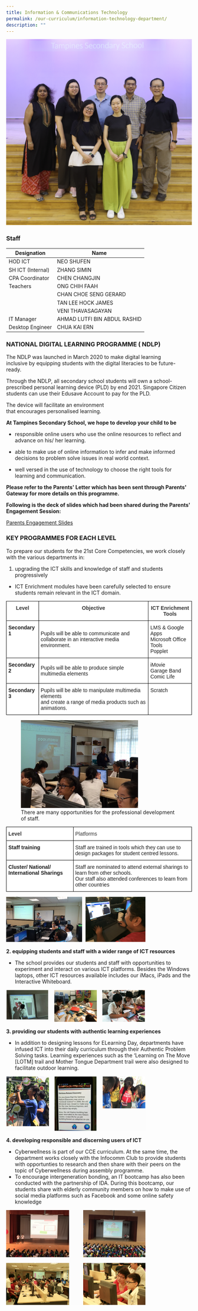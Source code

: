 ```yaml
---
title: Information & Communications Technology
permalink: /our-curriculum/information-technology-department/
description: ""
---
```

![](/images/2023tpss16ict.jpg)

### Staff
| Designation 	| Name 	|
|---	|---	|
| HOD ICT   	| NEO SHUFEN 	|
| SH ICT (Internal) 	| ZHANG SIMIN 	|
| CPA Coordinator  	| CHEN CHANGJIN 	|
| Teachers  	| ONG CHIH FAAH 	|
|  	| CHAN CHOE SENG GERARD 	|
|  	| TAN LEE HOCK JAMES 	|
|  	| VENI THAVASAGAYAN 	|
| IT Manager  	| AHMAD LUTFI BIN ABDUL RASHID 	|
| Desktop Engineer 	| CHUA KAI ERN 	|


### NATIONAL DIGITAL LEARNING PROGRAMME ( NDLP)

The NDLP was launched in March 2020 to&nbsp;make digital learning inclusive&nbsp;by&nbsp;equipping students with the digital literacies&nbsp;to be future-ready.&nbsp;

  
Through the NDLP, all secondary school students will&nbsp;own a school-prescribed&nbsp;personal learning&nbsp;device (PLD)&nbsp;by end 2021.&nbsp;Singapore Citizen students can use their&nbsp;Edusave Account&nbsp;to pay for the PLD.

  
The device will&nbsp;facilitate an environment that&nbsp;encourages&nbsp;personalised&nbsp;learning.

**At&nbsp;Tampines Secondary School, we hope to develop your child to be**  

* responsible online users&nbsp;who use the online resources&nbsp;to reflect and advance on his/ her learning.

* able to make use of online information to&nbsp;infer and make informed decisions&nbsp;to problem solve issues in real world context.&nbsp;

* well versed in the use of technology to&nbsp;choose the right tools for learning and communication.

**Please refer to the Parents' Letter which has been sent through Parents' Gateway for more details on this programme.**&nbsp;

**Following is the deck of slides which had been shared during the Parents' Engagement Session:**

[Parents Engagement Slides](/files/TPSS%20Parents%20Meeting%20Slides.pdf)

### KEY PROGRAMMES FOR EACH LEVEL

To prepare our students for the 21st&nbsp;Core Competencies, we work closely with the various departments in:

1. upgrading&nbsp;the ICT skills and knowledge of staff and students progressively

* ICT Enrichment modules have been carefully selected to ensure students remain relevant in the ICT&nbsp;domain.

<style type="text/css">
.tg  {border-collapse:collapse;border-spacing:0;}
.tg td{border-color:black;border-style:solid;border-width:1px;font-family:Arial, sans-serif;font-size:14px;
  overflow:hidden;padding:10px 5px;word-break:normal;}
.tg th{border-color:black;border-style:solid;border-width:1px;font-family:Arial, sans-serif;font-size:14px;
  font-weight:normal;overflow:hidden;padding:10px 5px;word-break:normal;}
.tg .tg-euwl{background-color:#FFF;color:#333333;font-weight:bold;text-align:center;vertical-align:top}
.tg .tg-dgl5{background-color:#FFF;font-weight:bold;text-align:left;vertical-align:top}
.tg .tg-zr06{background-color:#FFF;text-align:left;vertical-align:middle}
.tg .tg-ktyi{background-color:#FFF;text-align:left;vertical-align:top}
</style>
<table class="tg">
<thead>
  <tr>
    <th class="tg-euwl">Level</th>
    <th class="tg-euwl">Objective</th>
    <th class="tg-euwl">ICT Enrichment Tools</th>
  </tr>
</thead>
<tbody>
  <tr>
    <td class="tg-dgl5">Secondary 1</td>
    <td class="tg-zr06">Pupils will  be able to communicate and collaborate in an interactive media environment.</td>
    <td class="tg-ktyi">LMS &amp; Google Apps<br>Microsoft Office Tools<br>Popplet</td>
  </tr>
  <tr>
    <td class="tg-dgl5">Secondary 2</td>
    <td class="tg-zr06">Pupils will  be able to produce simple multimedia elements</td>
    <td class="tg-ktyi">iMovie<br>Garage Band<br>Comic Life</td>
  </tr>
  <tr>
    <td class="tg-dgl5">Secondary 3</td>
    <td class="tg-zr06">Pupils will  be able to manipulate multimedia elements<br>and create a range of media products such as animations.</td>
    <td class="tg-ktyi">Scratch</td>
  </tr>
</tbody>
</table>



<figure>
<img src="/images/ICT%20Enrichment%201.jpg" style="width:75%">
<figcaption>There are many opportunities for the professional development of staff.</figcaption>
</figure>

<style type="text/css">
.tg  {border-collapse:collapse;border-spacing:0;}
.tg td{border-color:black;border-style:solid;border-width:1px;font-family:Arial, sans-serif;font-size:14px;
  overflow:hidden;padding:10px 5px;word-break:normal;}
.tg th{border-color:black;border-style:solid;border-width:1px;font-family:Arial, sans-serif;font-size:14px;
  font-weight:normal;overflow:hidden;padding:10px 5px;word-break:normal;}
.tg .tg-az2b{background-color:#FFF;color:#333333;font-weight:bold;text-align:left;vertical-align:top}
.tg .tg-3c4u{background-color:#FFF;color:#333333;text-align:left;vertical-align:top}
.tg .tg-dgl5{background-color:#FFF;font-weight:bold;text-align:left;vertical-align:top}
.tg .tg-zr06{background-color:#FFF;text-align:left;vertical-align:middle}
.tg .tg-ktyi{background-color:#FFF;text-align:left;vertical-align:top}
</style>
<table class="tg">
<thead>
  <tr>
    <th class="tg-az2b">Level</th>
    <th class="tg-3c4u" colspan="2">Platforms</th>
  </tr>
</thead>
<tbody>
  <tr>
    <td class="tg-dgl5">Staff training</td>
    <td class="tg-zr06" colspan="2">Staff are trained in tools which they can use to design packages for student centred lessons.</td>
  </tr>
  <tr>
    <td class="tg-dgl5">Cluster/ National/ International Sharings</td>
    <td class="tg-ktyi" colspan="2">Staff are nominated to attend external sharings to learn from other schools.<br>Our staff also attended conferences to learn from other countries</td>
  </tr>
</tbody>
</table>

<img src="/images/ict%202.png" style="width:75%">

**2. equipping students and staff with a wider range of ICT resources**  

*   The school provides our students and staff with opportunities to experiment and interact on various ICT platforms. Besides the Windows laptops, other ICT resources available includes our iMacs, iPads and the Interactive Whiteboard.

<img src="/images/ict%203.png" style="width:75%">

**3. providing our students with authentic learning experiences**  

*   In addition to designing lessons for ELearning Day, departments have infused ICT into their daily curriculum through their Authentic Problem Solving tasks. Learning experiences such as the ‘Learning on The Move [LOTM] trail and Mother Tongue Department trail were also designed to facilitate outdoor learning.

<img src="/images/ict%204.png" style="width:75%">

**4. developing responsible and discerning users of ICT**

*   Cyberwellness is part of our CCE curriculum. At the same time, the department works closely with the Infocomm Club to provide students with opportunties to research and then share with their peers on the topic of Cyberwellness during assembly programme.
*   To encourage intergeneration bonding, an IT bootcamp has also been conducted with the partnership of IDA. During this bootcamp, our students share with elderly community members on how to make use of social media platforms such as Facebook and some online safety knowledge

<img src="/images/ict%205.png" style="width:75%">